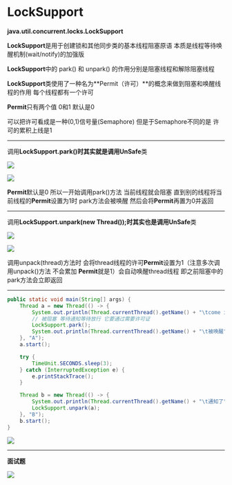 # LockSupport

**java.util.concurrent.locks.LockSupport**

**LockSupport**是用于创建锁和其他同步类的基本线程阻塞原语 本质是线程等待唤醒机制(wait/notify)的加强版

**LockSupport**中的 park() 和 unpark() 的作用分别是阻塞线程和解除阻塞线程 

**LockSupport**类使用了一种名为**Permit（许可）**的概念来做到阻塞和唤醒线程的作用 每个线程都有一个许可

**Permit**只有两个值 0和1 默认是0

可以把许可看成是一种(0,1)信号量(Semaphore) 但是于Semaphore不同的是 许可的累积上线是1

***

调用**LockSupport.park()**时其实就是调用**UnSafe**类

![](http://img.tomato530.com/Park.png)

![](http://img.tomato530.com/Park2.png)

**Permit**默认是0 所以一开始调用park()方法 当前线程就会阻塞 直到别的线程将当前线程的**Permit**设置为1时 park方法会被唤醒 然后会将**Permit**再置为0并返回

***

调用**LockSupport.unpark(new Thread());**时其实也是调用**UnSafe**类

![](http://img.tomato530.com/unpark.png)

![](http://img.tomato530.com/unpark2.png)

调用unpack(thread)方法时 会将thread线程的许可**Permit**设置为1（注意多次调用unpack()方法 不会累加 **Permit**就是1）会自动唤醒thread线程 即之前阻塞中的park方法会立即返回

***

```java
public static void main(String[] args) {
    Thread a = new Thread(() -> {
        System.out.println(Thread.currentThread().getName() + "\tcome in");
        // 被阻塞 等待通知等待放行 它要通过需要许可证
        LockSupport.park();
        System.out.println(Thread.currentThread().getName() + "\t被唤醒");
    }, "A");
    a.start();

    try {
        TimeUnit.SECONDS.sleep(3);
    } catch (InterruptedException e) {
        e.printStackTrace();
    }

    Thread b = new Thread(() -> {
        System.out.println(Thread.currentThread().getName() + "\t通知了");
        LockSupport.unpark(a);
    }, "B");
    b.start();
}
```

![](http://img.tomato530.com/LockSupport.png)

***

**面试题**

![](http://img.tomato530.com/LockSupport2.png)